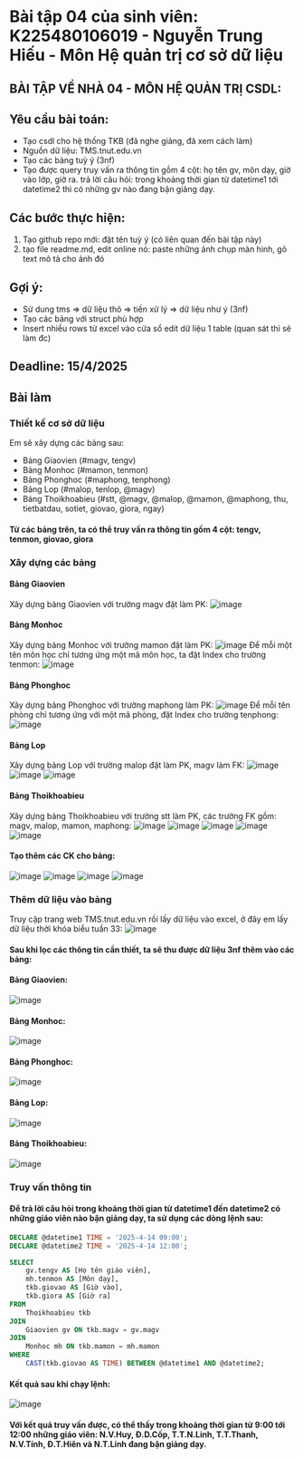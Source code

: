 # Bài tập 04 của sinh viên: K225480106019 - Nguyễn Trung Hiếu - Môn Hệ quản trị cơ sở dữ liệu
## BÀI TẬP VỀ NHÀ 04 - MÔN HỆ QUẢN TRỊ CSDL:
## Yêu cầu bài toán:
 - Tạo csdl cho hệ thống TKB (đã nghe giảng, đã xem cách làm)
 - Nguồn dữ liệu: TMS.tnut.edu.vn
 - Tạo các bảng tuỳ ý (3nf)
 - Tạo được query truy vấn ra thông tin gồm 4 cột: họ tên gv, môn dạy, giờ vào lớp, giờ ra.
   trả lời câu hỏi: trong khoảng thời gian từ datetime1 tới datetime2 thì có những gv nào đang bận giảng dạy.
## Các bước thực hiện:
1. Tạo github repo mới: đặt tên tuỳ ý (có liên quan đến bài tập này)
2. tạo file readme.md, edit online nó:
   paste những ảnh chụp màn hình, gõ text mô tả cho ảnh đó
## Gợi ý:
- Sử dung tms => dữ liệu thô => tiền xử lý => dữ liệu như ý (3nf)
- Tạo các bảng với struct phù hợp
- Insert nhiều rows từ excel vào cửa sổ edit dữ liệu 1 table (quan sát thì sẽ làm đc)
## Deadline: 15/4/2025
## Bài làm
### Thiết kế cơ sở dữ liệu
Em sẽ xây dựng các bảng sau:
- Bảng Giaovien (#magv, tengv)
- Bảng Monhoc (#mamon, tenmon)
- Bảng Phonghoc (#maphong, tenphong)
- Bảng Lop (#malop, tenlop, @magv)
- Bảng Thoikhoabieu (#stt, @magv, @malop, @mamon, @maphong, thu, tietbatdau, sotiet, giovao, giora, ngay)
#### Từ các bảng trên, ta có thể truy vấn ra thông tin gồm 4 cột: tengv, tenmon, giovao, giora
### Xây dựng các bảng
#### Bảng Giaovien
Xây dựng bảng Giaovien với trường magv đặt làm PK:
![image](https://github.com/user-attachments/assets/f1203dfe-5cd9-45e6-9d79-462d7e3f8e19)
#### Bảng Monhoc
Xây dựng bảng Monhoc với trường mamon đặt làm PK:
![image](https://github.com/user-attachments/assets/0f424f67-e3d9-4c02-a034-c709fbafc0c1)
Để mỗi một tên môn học chỉ tương ứng một mã môn học, ta đặt Index cho trường tenmon:
![image](https://github.com/user-attachments/assets/ba9ae00c-6a35-44ad-a006-b619302d122d)
#### Bảng Phonghoc
Xây dựng bảng Phonghoc với trường maphong làm PK:
![image](https://github.com/user-attachments/assets/8cda683f-fcce-420a-b62a-5e24de1fe0c8)
Để mỗi tên phòng chỉ tương ứng với một mã phòng, đặt Index cho trường tenphong:
![image](https://github.com/user-attachments/assets/d0a37911-6ac7-4144-b310-e51a06888f18)
#### Bảng Lop
Xây dựng bảng Lop với trường malop đặt làm PK, magv làm FK:
![image](https://github.com/user-attachments/assets/20e7c0b3-3bf0-44f2-bb12-ace05b9fb511)
![image](https://github.com/user-attachments/assets/39f2043a-9743-4e37-b1c6-8a9d8a2c2a28)
![image](https://github.com/user-attachments/assets/5aa4080f-ce99-4b8b-a86f-737008235879)
#### Bảng Thoikhoabieu
Xây dựng bảng Thoikhoabieu với trường stt làm PK, các trường FK gồm: magv, malop, mamon, maphong:
![image](https://github.com/user-attachments/assets/47c0b1c6-fcee-43bb-9713-64905c1a0bfd)
![image](https://github.com/user-attachments/assets/faa2ce4c-8100-4514-83a1-fc724a0fb9b3)
![image](https://github.com/user-attachments/assets/74c2725d-c36d-4d62-94ee-9c066173586f)
![image](https://github.com/user-attachments/assets/c139498c-ceca-4f4a-9731-46b3bb9deacf)
![image](https://github.com/user-attachments/assets/4008b5d9-be21-4d04-987d-94af28201e8d)
#### Tạo thêm các CK cho bảng:
![image](https://github.com/user-attachments/assets/bc731b81-a98b-4e74-a929-5cf914e7ed97)
![image](https://github.com/user-attachments/assets/705f5a01-1660-46cf-afa5-e41ac84e9fa8)
![image](https://github.com/user-attachments/assets/eea2edac-ee0f-4666-abd2-f21c1a7afa8a)
![image](https://github.com/user-attachments/assets/e92fb4f1-8261-44d0-9a08-735d74fe18b9)
### Thêm dữ liệu vào bảng
Truy cập trang web TMS.tnut.edu.vn rồi lấy dữ liệu vào excel, ở đây em lấy dữ liệu thời khóa biểu tuần 33:
![image](https://github.com/user-attachments/assets/2c1601c1-9fec-45af-8655-d9400493ed02)
#### Sau khi lọc các thông tin cần thiết, ta sẽ thu được dữ liệu 3nf thêm vào các bảng:
#### Bảng Giaovien:
![image](https://github.com/user-attachments/assets/9f40550a-a6b1-4691-b99a-9b36fe67d975)
#### Bảng Monhoc:
![image](https://github.com/user-attachments/assets/0d31b964-8ed5-4537-a92f-4ba9b14d26a9)
#### Bảng Phonghoc:
![image](https://github.com/user-attachments/assets/44fb6a94-147b-46bf-b9e7-7d136bdd9319)
#### Bảng Lop:
![image](https://github.com/user-attachments/assets/75acc7f8-9977-4b22-91b5-5712fc2f0adf)
#### Bảng Thoikhoabieu:
![image](https://github.com/user-attachments/assets/6b31ecb9-f36a-4d26-ae05-ab0f03758382)
### Truy vấn thông tin
#### Để trả lời câu hỏi trong khoảng thời gian từ datetime1 đến datetime2 có những giáo viên nào bận giảng dạy, ta sử dụng các dòng lệnh sau:
```sql
DECLARE @datetime1 TIME = '2025-4-14 09:00';
DECLARE @datetime2 TIME = '2025-4-14 12:00';

SELECT 
    gv.tengv AS [Họ tên giáo viên],
    mh.tenmon AS [Môn dạy],
    tkb.giovao AS [Giờ vào],
    tkb.giora AS [Giờ ra]
FROM 
    Thoikhoabieu tkb
JOIN 
    Giaovien gv ON tkb.magv = gv.magv
JOIN 
    Monhoc mh ON tkb.mamon = mh.mamon
WHERE 
    CAST(tkb.giovao AS TIME) BETWEEN @datetime1 AND @datetime2;
```
#### Kết quả sau khi chạy lệnh:
![image](https://github.com/user-attachments/assets/3d36dc4a-4d01-4a35-b3bb-d6b6c3323fa6)
#### Với kết quả truy vấn được, có thể thấy trong khoảng thời gian từ 9:00 tới 12:00 những giáo viên: N.V.Huy, Đ.D.Cốp, T.T.N.Linh, T.T.Thanh, N.V.Tính, Đ.T.Hiên và N.T.Linh đang bận giảng dạy.
